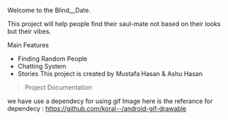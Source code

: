 Welcome to the Blind__Date.

This project will help people find their saul-mate not based on their looks but their vibes.

Main Features

- Finding Random People
- Chatting System
- Stories
This project is created by Mustafa Hasan & Ashu Hasan


> Project Documentation

we have use a dependecy for using gif Image here is the referance for dependecy 
: https://github.com/koral--/android-gif-drawable
